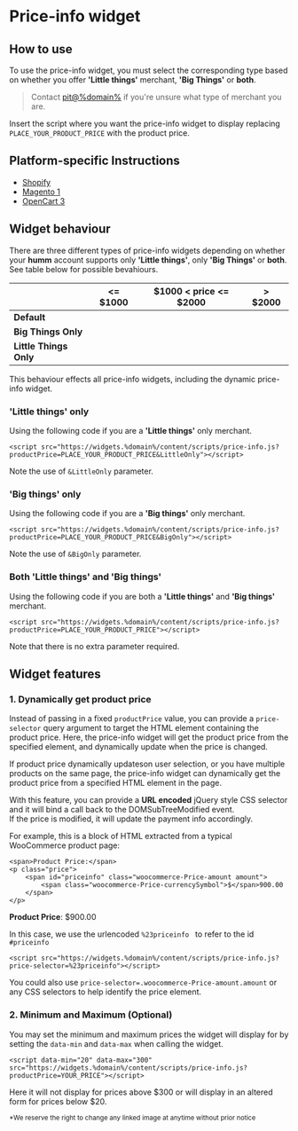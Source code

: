 # Price-info widget

## How to use

To use the price-info widget, you must select the corresponding type based on whether you offer **'Little things'** merchant, **'Big Things'** or **both**.

> Contact <a href="mailto:pit@%domain%">pit@%domain%</a> if you're unsure what type of merchant you are.

Insert the script where you want the price-info widget to display replacing <code>PLACE_YOUR_PRODUCT_PRICE</code> with the product price.

## Platform-specific Instructions
* [Shopify](/widgets/price-info/shopify)
* [Magento 1](/widgets/price-info/magento_1)
* [OpenCart 3](/widgets/price-info/opencart_3)

## Widget behaviour

There are three different types of price-info widgets depending on whether your **humm** account supports only **'Little things'**, only **'Big Things'** or **both**. See table below for possible bevahiours.

| | <= $1000 | $1000 < price <= $2000 | > $2000 |
| -- | -- | -- | -- |
| **Default** | <script src="https://widgets.%domain%/content/scripts/price-info.js?productPrice=200"></script> | <script src="https://widgets.%domain%/content/scripts/price-info.js?productPrice=1500"></script> | <script src="https://widgets.%domain%/content/scripts/price-info.js?productPrice=4000"></script> |
| **Big Things Only** | <script src="https://widgets.%domain%/content/scripts/price-info.js?productPrice=200&BigOnly"></script> | <script src="https://widgets.%domain%/content/scripts/price-info.js?productPrice=1500&BigOnly"></script> | <script src="https://widgets.%domain%/content/scripts/price-info.js?productPrice=4000&BigOnly"></script> |
| **Little Things Only** | <script src="https://widgets.%domain%/content/scripts/price-info.js?productPrice=200&LittleOnly"></script> | <script src="https://widgets.%domain%/content/scripts/price-info.js?productPrice=1500&LittleOnly"></script> | <script src="https://widgets.%domain%/content/scripts/price-info.js?productPrice=4000&LittleOnly"></script> |

This behaviour effects all price-info widgets, including the dynamic price-info widget.

### 'Little things' only

Using the following code if you are a **'Little things'** only merchant.
```
<script src="https://widgets.%domain%/content/scripts/price-info.js?productPrice=PLACE_YOUR_PRODUCT_PRICE&LittleOnly"></script>
```
Note the use of <code>&LittleOnly</code> parameter.

### 'Big things' only

Using the following code if you are a **'Big things'** only merchant.
```
<script src="https://widgets.%domain%/content/scripts/price-info.js?productPrice=PLACE_YOUR_PRODUCT_PRICE&BigOnly"></script>
```
Note the use of <code>&BigOnly</code> parameter.

### Both 'Little things' and 'Big things'

Using the following code if you are both a **'Little things'** and **'Big things'** merchant.
```
<script src="https://widgets.%domain%/content/scripts/price-info.js?productPrice=PLACE_YOUR_PRODUCT_PRICE"></script>
```
Note that there is no extra parameter required.

## Widget features
### 1. Dynamically get product price

Instead of passing in a fixed ```productPrice``` value,  you can provide a ```price-selector``` query argument to target the HTML element containing the product price. Here, the price-info widget will get the product price from the specified element, and dynamically update when the price is changed.

If product price dynamically updateson user selection, or you have multiple products on the same page, the price-info widget can dynamically get the product price from a specified HTML element in the page.

With this feature, you can provide a **URL encoded** jQuery style CSS selector and it will bind a call back to the DOMSubTreeModified event.  
If the price is modified, it will update the payment info accordingly. 

For example, this is a block of HTML extracted from a typical WooCommerce product page:

```
<span>Product Price:</span>
<p class="price">
    <span id="priceinfo" class="woocommerce-Price-amount amount">
        <span class="woocommerce-Price-currencySymbol">$</span>900.00
    </span>
</p>
```

<p class="price">
    <span><strong>Product Price</strong>:</span>
    <span id="priceinfo" class="woocommerce-Price-amount amount">
        <span class="woocommerce-Price-currencySymbol">$</span>900.00
    </span>
</p>

In this case, we use the urlencoded ```%23priceinfo ``` to refer to the id ```#priceinfo```

<script src="https://widgets.%domain%/content/scripts/price-info.js?price-selector=%23priceinfo"></script>
```
<script src="https://widgets.%domain%/content/scripts/price-info.js?price-selector=%23priceinfo"></script>
```

You could also use ```price-selector=.woocommerce-Price-amount.amount``` or any CSS selectors to help identify the price element.

### 2. Minimum and Maximum (Optional)

You may set the minimum and maximum prices the widget will display for by setting the ```data-min``` and ```data-max```  when calling the widget.

```
<script data-min="20" data-max="300" src="https://widgets.%domain%/content/scripts/price-info.js?productPrice=YOUR_PRICE"></script>
```
Here it will not display for prices above $300 or will display in an altered form for prices below $20.

<small>*We reserve the right to change any linked image at anytime without prior notice</small>

